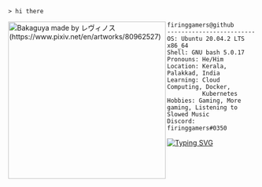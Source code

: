 ```shell
> hi there 
```

<img align="left" src="https://i.ibb.co/7jGvs3d/kisspng-bash-shell-script-bourne-shell-scripting-language-create-and-delete-files-and-folders-in-bas.png" alt="Bakaguya made by レヴィノス (https://www.pixiv.net/en/artworks/80962527)" width="320" /> 

```shell
firinggamers@github
-------------------------
OS: Ubuntu 20.04.2 LTS x86_64
Shell: GNU bash 5.0.17
Pronouns: He/Him
Location: Kerala, Palakkad, India
Learning: Cloud Computing, Docker,
          Kubernetes
Hobbies: Gaming, More gaming, Listening to Slowed Music
Discord: firinggamers#0350
```

[![Typing SVG](https://readme-typing-svg.herokuapp.com?color=1a9fe0&size=29&multiline=true&width=700&lines=Welcome+To+firing+gamers's+GitHub+Profile)](https://git.io/typing-svg)

<!--
**firinggamers/firinggamers** is a ✨ _special_ ✨ repository because its `README.md` (this file) appears on your GitHub profile.

Here are some ideas to get you started:

- 🔭 I’m currently working on ...
- 🌱 I’m currently learning ...
- 👯 I’m looking to collaborate on ...
- 🤔 I’m looking for help with ...
- 💬 Ask me about ...
- 📫 How to reach me: ...
- 😄 Pronouns: ...
- ⚡ Fun fact: ...
-->
